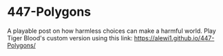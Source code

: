# 447-Polygons
A playable post on how harmless choices can make a harmful world.
Play Tiger Blood's custom version using this link: https://alewi1.github.io/447-Polygons/
